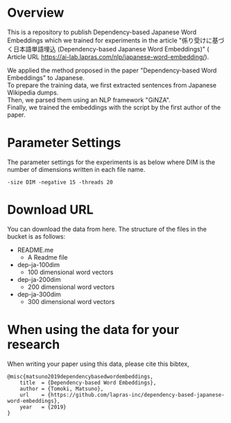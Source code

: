 # Overview
This is a repository to publish Dependency-based Japanese Word Embeddings which we trained for experiments in the article "係り受けに基づく日本語単語埋込 (Dependency-based Japanese Word Embeddings)" ( Article URL https://ai-lab.lapras.com/nlp/japanese-word-embedding/).

We applied the method proposed in the paper "Dependency-based Word Embeddings" to Japanese.  
To prepare the training data, we first extracted sentences from Japanese Wikipedia dumps.  
Then, we parsed them using an NLP framework "GiNZA".  
Finally, we trained the embeddings with the script by the first author of the paper.  

# Parameter Settings
The parameter settings for the experiments is as below where DIM is the number of dimensions written in each file name.
```
-size DIM -negative 15 -threads 20
```

# Download URL
You can download the data from here.
The structure of the files in the bucket is as follows:
- README.me
  - A Readme file
- dep-ja-100dim
  - 100 dimensional word vectors
- dep-ja-200dim
  - 200 dimensional word vectors
- dep-ja-300dim
  - 300 dimensional word vectors

# When using the data for your research
When writing your paper using this data, please cite this bibtex,


    @misc{matsuno2019dependencybasedwordembeddings,  
        title  = {Dependency-based Word Embeddings},  
        author = {Tomoki, Matsuno},  
        url    = {https://github.com/lapras-inc/dependency-based-japanese-word-embeddings},  
        year   = {2019}  
    }  
